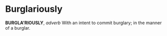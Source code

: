 # Burglariously

**BURGLA'RIOUSLY**, _adverb_ With an intent to commit burglary; in the manner of a burglar.